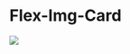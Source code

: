 # Flex-Img-Card

![](https://media.giphy.com/media/v1.Y2lkPTc5MGI3NjExYzFiMmM0MjMzMmI5OThkODIyNzAwNTVhZWNjMmI0ODc0OTJiY2I3ZSZlcD12MV9pbnRlcm5hbF9naWZzX2dpZklkJmN0PWc/TBDXuhDttO91PVPtbW/giphy-downsized-large.gif)

